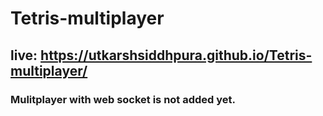 # Tetris-multiplayer
## live: https://utkarshsiddhpura.github.io/Tetris-multiplayer/

### Mulitplayer with web socket is not added yet.

